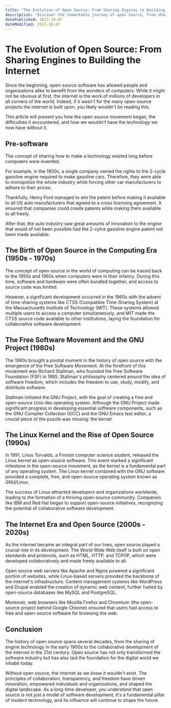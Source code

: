 ```yaml
---
title: "The Evolution of Open Source: From Sharing Engines to Building the Internet"
description: "Discover the remarkable journey of open source, from sharing engine technology to shaping the very foundation of the internet. Explore the pivotal eras of collaboration that have made today's digital world possible."
datePublished: 2023-10-07
dateModified: 2023-10-07
---
```


# The Evolution of Open Source: From Sharing Engines to Building the Internet

Since the beginning, open-source software has allowed people and organizations
alike to benefit from the wonders of computers. While it might not be obvious at
first, the internet is the work of millions of developers in all corners of the
world. Indeed, if it wasn't for the many open-source projects the internet is
built upon, you likely wouldn't be reading this.

This article will present you how the open source movement began, the
difficulties it encountered, and how we wouldn't have the technology we now have
without it.

## Pre-software

The concept of sharing how to make a technology existed long before computers
were invented.

For example, in the 1900s, a single company owned the rights to the 2-cycle
gasoline engine required to make gasoline cars. Therefore, they were able to
monopolize the whole industry while forcing other car manufacturers to adhere to
their prices.

Thankfully, Henry Ford managed to win the patent before making it available to
all US auto manufacturers that agreed to a cross licensing agreement. It ensured
that companies could create patents while making them available to all freely.

After that, the auto industry saw great amounts of innovation to the engine that
would of not been possible had the 2-cylce gasoline engine patent not been made
available.

## The Birth of Open Source in the Computing Era (1950s - 1970s)

The concept of open source in the world of computing can be traced back to the
1950s and 1960s when computers were in their infancy. During this time, software
and hardware were often bundled together, and access to source code was limited.

However, a significant development occurred in the 1960s with the advent of
time-sharing systems like CTSS (Compatible Time-Sharing System) at the
Massachusetts Institute of Technology (MIT). These systems allowed multiple
users to access a computer simultaneously, and MIT made the CTSS source code
available to other institutions, laying the foundation for collaborative
software development.

## The Free Software Movement and the GNU Project (1980s)

The 1980s brought a pivotal moment in the history of open source with the
emergence of the Free Software Movement. At the forefront of this movement was
Richard Stallman, who founded the Free Software Foundation (FSF) in 1985.
Stallman's philosophy centered around the idea of software freedom, which
includes the freedom to use, study, modify, and distribute software.

Stallman initiated the GNU Project, with the goal of creating a free and
open-source Unix-like operating system. Although the GNU Project made
significant progress in developing essential software components, such as the
GNU Compiler Collection (GCC) and the GNU Emacs text editor, a crucial piece of
the puzzle was missing: the kernel.

## The Linux Kernel and the Rise of Open Source (1990s)

In 1991, Linus Torvalds, a Finnish computer science student, released the Linux
kernel as open-source software. This event marked a significant milestone in the
open-source movement, as the kernel is a fundamental part of any operating
system. The Linux kernel combined with the GNU software provided a complete,
free, and open-source operating system known as GNU/Linux.

The success of Linux attracted developers and organizations worldwide, leading
to the formation of a thriving open-source community. Companies like IBM and Red
Hat began to support open-source initiatives, recognizing the potential of
collaborative software development.

## The Internet Era and Open Source (2000s - 2020s)

As the internet became an integral part of our lives, open source played a
crucial role in its development. The World Wide Web itself is built on open
standards and protocols, such as HTML, HTTP, and TCP/IP, which were developed
collaboratively and made freely available to all.

Open source web servers like Apache and Nginx powered a significant portion of
websites, while Linux-based servers provided the backbone of the internet's
infrastructure. Content management systems like WordPress and Drupal enabled the
creation of dynamic web content, further fueled by open-source databases like
MySQL and PostgreSQL.

Moreover, web browsers like Mozilla Firefox and Chromium (the open-source
project behind Google Chrome) ensured that users had access to free and
open-source software for browsing the web.

## Conclusion

The history of open source spans several decades, from the sharing of engine
technology in the early 1900s to the collaborative development of the internet
in the 21st century. Open source has not only transformed the software industry
but has also laid the foundation for the digital world we inhabit today.

Without open source, the internet as we know it wouldn't exist. The principles
of collaboration, transparency, and freedom have driven innovation, empowered
individuals and organizations, and shaped the digital landscape. As a long-time
developer, you understand that open source is not just a model of software
development; it's a fundamental pillar of modern technology, and its influence
will continue to shape the future.
